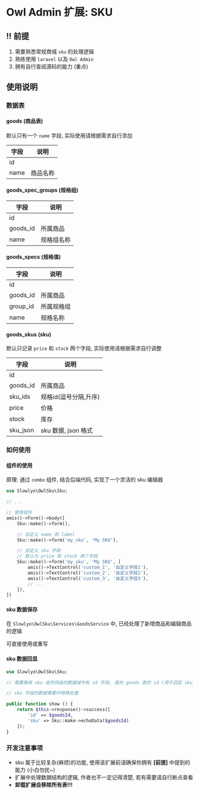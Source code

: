 # Owl Admin 扩展: SKU

## !! 前提

1. 需要熟悉常规商城 `sku` 的处理逻辑
2. 熟练使用 `laravel` 以及 `Owl Admin`
3. 拥有自行查阅源码的能力 (重点)

## 使用说明

### 数据表

#### goods (商品表)

默认只有一个 `name` 字段, 实际使用请根据需求自行添加

| 字段   | 说明   |
|------|------|
| id   |      |
| name | 商品名称 |

#### goods_spec_groups (规格组)

| 字段       | 说明    |
|----------|-------|
| id       |       |
| goods_id | 所属商品  |
| name     | 规格组名称 |

#### goods_specs (规格值)

| 字段       | 说明    |
|----------|-------|
| id       |       |
| goods_id | 所属商品  |
| group_id | 所属规格组 |
| name     | 规格名称  |

#### goods_skus (sku)

默认只记录 `price` 和 `stock` 两个字段, 实际使用请根据需求自行调整

| 字段       | 说明              |
|----------|-----------------|
| id       |                 |
| goods_id | 所属商品            |
| sku_ids  | 规格id(逗号分隔,升序)   |
| price    | 价格              |
| stock    | 库存              |
| sku_json | sku 数据, json 格式 |

### 如何使用

#### 组件的使用

原理: 通过 `combo` 组件, 结合后端代码, 实现了一个灵活的 sku 编辑器

```php
use Slowlyo\OwlSku\Sku;

// ...

// 使用组件
amis()->Form()->body([
    Sku::make()->form(),

    // 自定义 name 和 label
    Sku::make()->form('my_sku', 'My SKU'),

    // 自定义 sku 字段
    // 默认为 price 和 stock 两个字段
    Sku::make()->form('my_sku', 'My SKU', [
        amis()->TextControl('custom_1', '自定义字段1'),
        amis()->TextControl('custom_2', '自定义字段2'),
        amis()->TextControl('custom_3', '自定义字段3'),
        // ...
    ]),
])
```

#### sku 数据保存

在 `Slowlyo\OwlSku\Services\GoodsService` 中, 已经处理了新增商品和编辑商品的逻辑

可直接使用或重写

#### sku 数据回显

```php
use Slowlyo\OwlSku\Sku;

// 需要确保 sku 组件同级的数据域中有 id 字段, 值为 goods 表的 id (用于回显 sku 列表)

// sku 字段的数据需要作特殊处理

public function show () {
    return $this->response()->success([
        'id' => $goodsId,
        'sku' => Sku::make->echoData($goodsId)
    ]);
}
```

### 开发注意事项

- sku 属于比较复杂(麻烦)的功能, 使用该扩展前请确保你拥有 __[前提]__ 中提到的能力 (小白勿扰~)
- 扩展中处理数据结构的逻辑, 作者也不一定记得清楚, 若有需要请自行断点查看
- __卸载扩展会移除所有表!!!__
